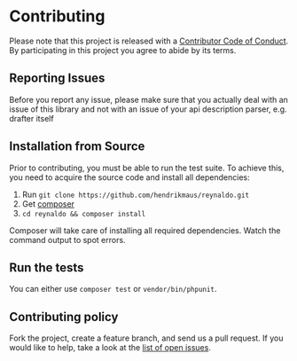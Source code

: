 # Contributing

Please note that this project is released with a
[Contributor Code of Conduct](http://contributor-covenant.org/version/1/2/0/).
By participating in this project you agree to abide by its terms.

## Reporting Issues

Before you report any issue, please make sure that you actually deal with an issue of this library
and not with an issue of your api description parser, e.g. drafter itself

## Installation from Source

Prior to contributing, you must be able to run the test suite.
To achieve this, you need to acquire the source code and install all dependencies:

1. Run `git clone https://github.com/hendrikmaus/reynaldo.git`
2. Get [composer](https://getcomposer.org/)
3. `cd reynaldo && composer install`

Composer will take care of installing all required dependencies.
Watch the command output to spot errors.

## Run the tests
You can either use `composer test` or `vendor/bin/phpunit`.

## Contributing policy

Fork the project, create a feature branch, and send us a pull request.
If you would like to help, take a look at the [list of open issues](https://github.com/hendrikmaus/reynaldo/issues).
